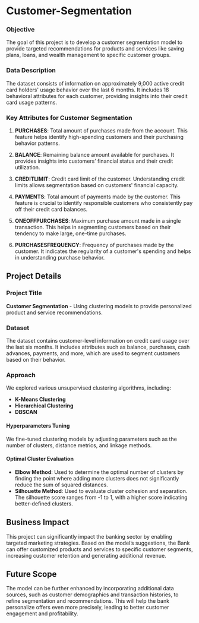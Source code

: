 # Customer-Segmentation 
### Objective
The goal of this project is to develop a customer segmentation model to provide targeted recommendations for products and services like saving plans, loans, and wealth management to specific customer groups.

### Data Description
The dataset consists of information on approximately 9,000 active credit card holders' usage behavior over the last 6 months. It includes 18 behavioral attributes for each customer, providing insights into their credit card usage patterns.

### Key Attributes for Customer Segmentation

1. **PURCHASES**: Total amount of purchases made from the account. This feature helps identify high-spending customers and their purchasing behavior patterns.

2. **BALANCE**: Remaining balance amount available for purchases. It provides insights into customers’ financial status and their credit utilization.

3. **CREDITLIMIT**: Credit card limit of the customer. Understanding credit limits allows segmentation based on customers' financial capacity.

4. **PAYMENTS**: Total amount of payments made by the customer. This feature is crucial to identify responsible customers who consistently pay off their credit card balances.

5. **ONEOFFPURCHASES**: Maximum purchase amount made in a single transaction. This helps in segmenting customers based on their tendency to make large, one-time purchases.

6. **PURCHASESFREQUENCY**: Frequency of purchases made by the customer. It indicates the regularity of a customer's spending and helps in understanding purchase behavior.

## Project Details
### Project Title
**Customer Segmentation** - Using clustering models to provide personalized product and service recommendations.

### Dataset
The dataset contains customer-level information on credit card usage over the last six months. It includes attributes such as balance, purchases, cash advances, payments, and more, which are used to segment customers based on their behavior.

### Approach
We explored various unsupervised clustering algorithms, including:

- **K-Means Clustering**
- **Hierarchical Clustering**
- **DBSCAN**

#### Hyperparameters Tuning
We fine-tuned clustering models by adjusting parameters such as the number of clusters, distance metrics, and linkage methods.

#### Optimal Cluster Evaluation
- **Elbow Method**: Used to determine the optimal number of clusters by finding the point where adding more clusters does not significantly reduce the sum of squared distances.
- **Silhouette Method**: Used to evaluate cluster cohesion and separation. The silhouette score ranges from -1 to 1, with a higher score indicating better-defined clusters.

## Business Impact
This project can significantly impact the banking sector by enabling targeted marketing strategies. Based on the model’s suggestions, the Bank can offer customized products and services to specific customer segments, increasing customer retention and generating additional revenue.

## Future Scope
The model can be further enhanced by incorporating additional data sources, such as customer demographics and transaction histories, to refine segmentation and recommendations. This will help the bank personalize offers even more precisely, leading to better customer engagement and profitability.
